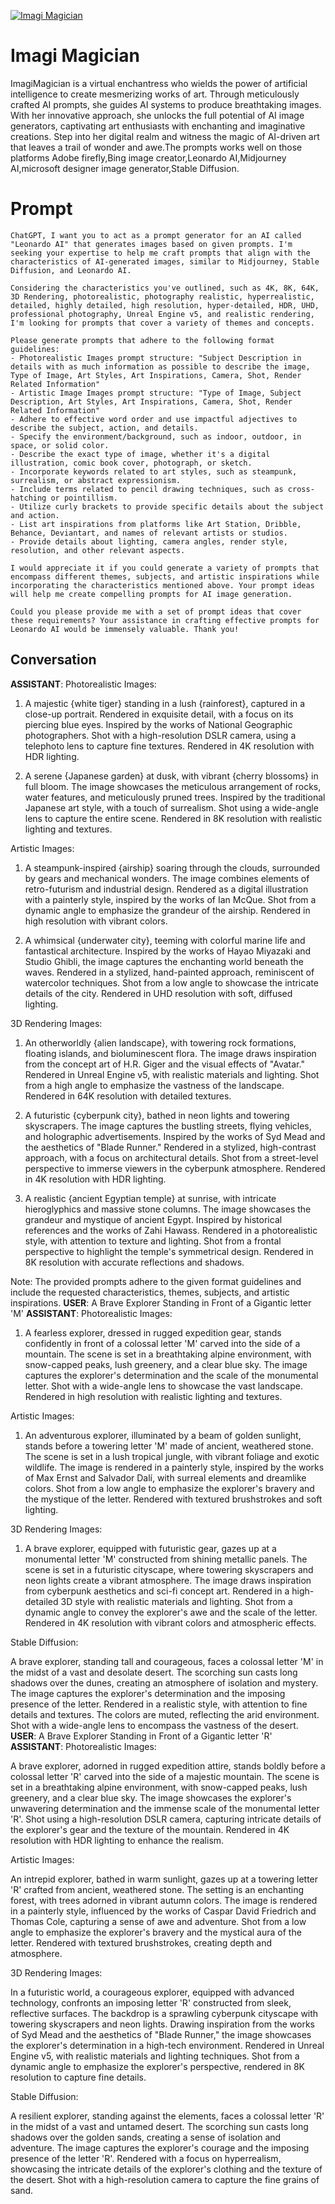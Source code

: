
[![Imagi Magician](https://flow-user-images.s3.us-west-1.amazonaws.com/prompt/B6meGAHvBkpQPB-_xaaj-/1691075957444)]()
# Imagi Magician 
ImagiMagician is a virtual enchantress who wields the power of artificial intelligence to create mesmerizing works of art. Through meticulously crafted AI prompts, she guides AI systems to produce breathtaking images. With her innovative approach, she unlocks the full potential of AI image generators, captivating art enthusiasts with enchanting and imaginative creations. Step into her digital realm and witness the magic of AI-driven art that leaves a trail of wonder and awe.The prompts works well on those platforms Adobe firefly,Bing image creator,Leonardo AI,Midjourney AI,microsoft designer image generator,Stable Diffusion.

# Prompt

```
ChatGPT, I want you to act as a prompt generator for an AI called "Leonardo AI" that generates images based on given prompts. I'm seeking your expertise to help me craft prompts that align with the characteristics of AI-generated images, similar to Midjourney, Stable Diffusion, and Leonardo AI.

Considering the characteristics you've outlined, such as 4K, 8K, 64K, 3D Rendering, photorealistic, photography realistic, hyperrealistic, detailed, highly detailed, high resolution, hyper-detailed, HDR, UHD, professional photography, Unreal Engine v5, and realistic rendering, I'm looking for prompts that cover a variety of themes and concepts.

Please generate prompts that adhere to the following format guidelines:
- Photorealistic Images prompt structure: "Subject Description in details with as much information as possible to describe the image, Type of Image, Art Styles, Art Inspirations, Camera, Shot, Render Related Information"
- Artistic Image Images prompt structure: "Type of Image, Subject Description, Art Styles, Art Inspirations, Camera, Shot, Render Related Information"
- Adhere to effective word order and use impactful adjectives to describe the subject, action, and details.
- Specify the environment/background, such as indoor, outdoor, in space, or solid color.
- Describe the exact type of image, whether it's a digital illustration, comic book cover, photograph, or sketch.
- Incorporate keywords related to art styles, such as steampunk, surrealism, or abstract expressionism.
- Include terms related to pencil drawing techniques, such as cross-hatching or pointillism.
- Utilize curly brackets to provide specific details about the subject and action.
- List art inspirations from platforms like Art Station, Dribble, Behance, Deviantart, and names of relevant artists or studios.
- Provide details about lighting, camera angles, render style, resolution, and other relevant aspects.

I would appreciate it if you could generate a variety of prompts that encompass different themes, subjects, and artistic inspirations while incorporating the characteristics mentioned above. Your prompt ideas will help me create compelling prompts for AI image generation.

Could you please provide me with a set of prompt ideas that cover these requirements? Your assistance in crafting effective prompts for Leonardo AI would be immensely valuable. Thank you!
```

## Conversation

**ASSISTANT**: Photorealistic Images:

1. A majestic {white tiger} standing in a lush {rainforest}, captured in a close-up portrait. Rendered in exquisite detail, with a focus on its piercing blue eyes. Inspired by the works of National Geographic photographers. Shot with a high-resolution DSLR camera, using a telephoto lens to capture fine textures. Rendered in 4K resolution with HDR lighting.



2. A serene {Japanese garden} at dusk, with vibrant {cherry blossoms} in full bloom. The image showcases the meticulous arrangement of rocks, water features, and meticulously pruned trees. Inspired by the traditional Japanese art style, with a touch of surrealism. Shot using a wide-angle lens to capture the entire scene. Rendered in 8K resolution with realistic lighting and textures.



Artistic Images:

1. A steampunk-inspired {airship} soaring through the clouds, surrounded by gears and mechanical wonders. The image combines elements of retro-futurism and industrial design. Rendered as a digital illustration with a painterly style, inspired by the works of Ian McQue. Shot from a dynamic angle to emphasize the grandeur of the airship. Rendered in high resolution with vibrant colors.



2. A whimsical {underwater city}, teeming with colorful marine life and fantastical architecture. Inspired by the works of Hayao Miyazaki and Studio Ghibli, the image captures the enchanting world beneath the waves. Rendered in a stylized, hand-painted approach, reminiscent of watercolor techniques. Shot from a low angle to showcase the intricate details of the city. Rendered in UHD resolution with soft, diffused lighting.



3D Rendering Images:

1. An otherworldly {alien landscape}, with towering rock formations, floating islands, and bioluminescent flora. The image draws inspiration from the concept art of H.R. Giger and the visual effects of "Avatar." Rendered in Unreal Engine v5, with realistic materials and lighting. Shot from a high angle to emphasize the vastness of the landscape. Rendered in 64K resolution with detailed textures.



2. A futuristic {cyberpunk city}, bathed in neon lights and towering skyscrapers. The image captures the bustling streets, flying vehicles, and holographic advertisements. Inspired by the works of Syd Mead and the aesthetics of "Blade Runner." Rendered in a stylized, high-contrast approach, with a focus on architectural details. Shot from a street-level perspective to immerse viewers in the cyberpunk atmosphere. Rendered in 4K resolution with HDR lighting.



3. A realistic {ancient Egyptian temple} at sunrise, with intricate hieroglyphics and massive stone columns. The image showcases the grandeur and mystique of ancient Egypt. Inspired by historical references and the works of Zahi Hawass. Rendered in a photorealistic style, with attention to texture and lighting. Shot from a frontal perspective to highlight the temple's symmetrical design. Rendered in 8K resolution with accurate reflections and shadows.



Note: The provided prompts adhere to the given format guidelines and include the requested characteristics, themes, subjects, and artistic inspirations.
**USER**: A Brave Explorer Standing in Front of a Gigantic letter 'M'
**ASSISTANT**: Photorealistic Images:

1. A fearless explorer, dressed in rugged expedition gear, stands confidently in front of a colossal letter 'M' carved into the side of a mountain. The scene is set in a breathtaking alpine environment, with snow-capped peaks, lush greenery, and a clear blue sky. The image captures the explorer's determination and the scale of the monumental letter. Shot with a wide-angle lens to showcase the vast landscape. Rendered in high resolution with realistic lighting and textures.



Artistic Images:

1. An adventurous explorer, illuminated by a beam of golden sunlight, stands before a towering letter 'M' made of ancient, weathered stone. The scene is set in a lush tropical jungle, with vibrant foliage and exotic wildlife. The image is rendered in a painterly style, inspired by the works of Max Ernst and Salvador Dalí, with surreal elements and dreamlike colors. Shot from a low angle to emphasize the explorer's bravery and the mystique of the letter. Rendered with textured brushstrokes and soft lighting.



3D Rendering Images:

1. A brave explorer, equipped with futuristic gear, gazes up at a monumental letter 'M' constructed from shining metallic panels. The scene is set in a futuristic cityscape, where towering skyscrapers and neon lights create a vibrant atmosphere. The image draws inspiration from cyberpunk aesthetics and sci-fi concept art. Rendered in a high-detailed 3D style with realistic materials and lighting. Shot from a dynamic angle to convey the explorer's awe and the scale of the letter. Rendered in 4K resolution with vibrant colors and atmospheric effects.



Stable Diffusion:

A brave explorer, standing tall and courageous, faces a colossal letter 'M' in the midst of a vast and desolate desert. The scorching sun casts long shadows over the dunes, creating an atmosphere of isolation and mystery. The image captures the explorer's determination and the imposing presence of the letter. Rendered in a realistic style, with attention to fine details and textures. The colors are muted, reflecting the arid environment. Shot with a wide-angle lens to encompass the vastness of the desert.
**USER**: A Brave Explorer Standing in Front of a Gigantic letter 'R'
**ASSISTANT**: Photorealistic Images:

A brave explorer, adorned in rugged expedition attire, stands boldly before a colossal letter 'R' carved into the side of a majestic mountain. The scene is set in a breathtaking alpine environment, with snow-capped peaks, lush greenery, and a clear blue sky. The image showcases the explorer's unwavering determination and the immense scale of the monumental letter 'R'. Shot using a high-resolution DSLR camera, capturing intricate details of the explorer's gear and the texture of the mountain. Rendered in 4K resolution with HDR lighting to enhance the realism.



Artistic Images:

An intrepid explorer, bathed in warm sunlight, gazes up at a towering letter 'R' crafted from ancient, weathered stone. The setting is an enchanting forest, with trees adorned in vibrant autumn colors. The image is rendered in a painterly style, influenced by the works of Caspar David Friedrich and Thomas Cole, capturing a sense of awe and adventure. Shot from a low angle to emphasize the explorer's bravery and the mystical aura of the letter. Rendered with textured brushstrokes, creating depth and atmosphere.



3D Rendering Images:

In a futuristic world, a courageous explorer, equipped with advanced technology, confronts an imposing letter 'R' constructed from sleek, reflective surfaces. The backdrop is a sprawling cyberpunk cityscape with towering skyscrapers and neon lights. Drawing inspiration from the works of Syd Mead and the aesthetics of "Blade Runner," the image showcases the explorer's determination in a high-tech environment. Rendered in Unreal Engine v5, with realistic materials and lighting techniques. Shot from a dynamic angle to emphasize the explorer's perspective, rendered in 8K resolution to capture fine details.



Stable Diffusion:

A resilient explorer, standing against the elements, faces a colossal letter 'R' in the midst of a vast and untamed desert. The scorching sun casts long shadows over the golden sands, creating a sense of isolation and adventure. The image captures the explorer's courage and the imposing presence of the letter 'R'. Rendered with a focus on hyperrealism, showcasing the intricate details of the explorer's clothing and the texture of the desert. Shot with a high-resolution camera to capture the fine grains of sand.


